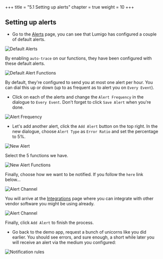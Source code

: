 +++
title = "5.1 Setting up alerts"
chapter = true
weight = 10
+++

## Setting up alerts

* Go to the [Alerts](https://platform.lumigo.io/alerts-configurations) page, you can see that Lumigo has configured a couple of default alerts.

![Default Alerts](/images/mod05-lumigo-default-alerts.png)

By enabling `auto-trace` on our functions, they have been configured with these default alerts.

![Default Alert Functions](/images/mod05-lumigo-default-alert-functions.png)

By default, they're configured to send you at most one alert per hour. You can dial this up or down (up to as frequent as to alert you on `Every Event`).

* Click on each of the alerts and change the `Alert Frequency` in the dialogue to `Every Event`. Don't forget to click `Save Alert` when you're done.

![Alert Frequency](/images/mod05-lumigo-alert-frequency.png)

* Let's add another alert, click the `Add Alert` button on the top right. In the new dialogue, choose `Alert Type` as `Error Ratio` and set the percentage to 5%.

![New Alert](/images/mod05-lumigo-new-alert.png)

Select the 5 functions we have.

![New Alert Functions](/images/mod05-lumigo-new-alert-functions.png)

Finally, choose how we want to be notified. If you follow the `here` link below...

![Alert Channel](/images/mod05-lumigo-new-alert-here.png)

You will arrive at the [Integrations](https://platform.lumigo.io/integrations) page where you can integrate with other vendor software you might be using already.

![Alert Channel](/images/mod05-lumigo-integrations.png)

Finally, click `Add Alert` to finish the process.

* Go back to the demo app, request a bunch of unicorns like you did earlier. You should see errors, and sure enough, a short while later you will receive an alert via the medium you configured:

![Notification rules](/images/mod05-lumigo-email-alert.png)